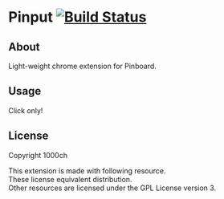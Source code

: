 # Pinput [![Build Status](https://travis-ci.org/1000ch/Pinput.png?branch=master)](https://travis-ci.org/1000ch/Pinput)

## About

Light-weight chrome extension for Pinboard.

## Usage

Click only!

## License

Copyright 1000ch  

This extension is made with following resource.  
These license equivalent distribution.  
Other resources are licensed under the GPL License version 3.  